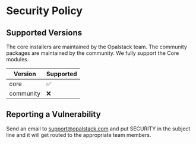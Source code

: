 # Security Policy

## Supported Versions

The core installers are maintained by the Opalstack team. The community packages are maintained by the community. We fully support the Core modules.

| Version | Supported          |
| ------- | ------------------ |
| core    | :white_check_mark: |
| community   | :x:                |

## Reporting a Vulnerability

Send an email to support@opalstack.com and put SECURITY in the subject line and it will get routed to the appropriate team members.
